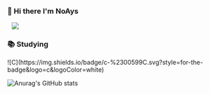 ### 👋 Hi there I'm NoAys

<!--
**NoAys/NoAys** is a ✨ _special_ ✨ repository because its `README.md` (this file) appears on your GitHub profile.

Here are some ideas to get you started:

- 🔭 I’m currently working on ...
- 🌱 I’m currently learning ...
- 👯 I’m looking to collaborate on ...
- 🤔 I’m looking for help with ...
- 💬 Ask me about ...
- 📫 How to reach me: ...
- 😄 Pronouns: ...
- ⚡ Fun fact: ...
-->

<a href="mailto:solluna9@semyung.ac.kr"> <img         src="https://img.shields.io/badge/Gmail-d14836?style=flat-square&logo=Gmail&logoColor=white&link=mailto:solluna9@semyung.ac.kr"        style="height : auto; margin-left : 10px; margin-right : 10px;"/>
 </a> 



 <h3> 📚 Studying </h3>
<a> ![C](https://img.shields.io/badge/c-%2300599C.svg?style=for-the-badge&logo=c&logoColor=white)
</a>





![Anurag's GitHub stats](https://github-readme-stats.vercel.app/api?username=NoAys&theme=radical&show_icons=true)
